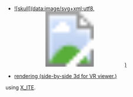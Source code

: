 * [![skull](data:image/svg+xml;utf8,<svg xmlns="http://www.w3.org/2000/svg"><image href="skull.png" height="100%" width="100%"/></svg>)](../../advancedViewer.html?model=./2001/skull/skull.x3d "click to browse in 3d")

* [rendering (side-by-side 3d for VR viewer.)](https://youtu.be/bJTx5dPv3fc)

using [X_ITE](http://create3000.de/x_ite).
